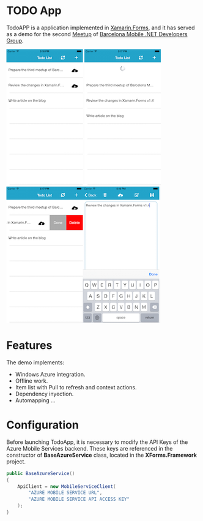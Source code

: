 # TODO App

TodoAPP is a application implemented in [Xamarin.Forms], and it has served as a demo for the second [Meetup] of [Barcelona Mobile .NET Developers Group].

![todoapp1](/_screenshots/todoapp1.png?raw=true "Todo list") ![todoapp2](/_screenshots/todoapp2.png?raw=true "Todo list - Pull To Refresh") ![todoapp3](/_screenshots/todoapp3.png?raw=true "Todo list - Context Actions")![todoapp4](/_screenshots/todoapp4.png?raw=true "Todo list - Edit Form")

# Features

The demo implements:

- Windows Azure integration.
- Offline work.
- Item list with Pull to refresh and context actions.
- Dependency inyection.
- Automapping
...
    
# Configuration
Before launching TodoApp, it is necessary to modify the API Keys of the Azure Mobile Services backend. These keys are referenced in the constructor of **BaseAzureService** class, located in the **XForms.Framework** project.

```C#
public BaseAzureService()
{
	ApiClient = new MobileServiceClient(
		"AZURE MOBILE SERVICE URL",
		"AZURE MOBILE SERVICE API ACCESS KEY"
	);
}
```

[Xamarin.Forms]:http://xamarin.com/forms
[Meetup]:http://www.meetup.com/Barcelona-Mobile-NET-Developers-Group/
[Barcelona Mobile .NET Developers Group]:http://bcnmobilegroup.azurewebsites.net/